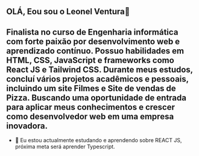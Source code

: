 ## OLÁ, Eou sou o Leonel Ventura👋
  ## Finalista no curso de Engenharia informática com forte paixão por desenvolvimento web e aprendizado contínuo. Possuo habilidades em HTML, CSS, JavaScript e frameworks como React JS e Tailwind CSS. Durante meus estudos, concluí vários projetos acadêmicos e pessoais, incluindo um site Filmes e Site de vendas de Pizza. Buscando uma oportunidade de entrada para aplicar meus conhecimentos e crescer como desenvolvedor web em uma empresa inovadora.

  
- 🌱 Eu estou actualmente estudando e aprendendo sobre REACT JS, próxima meta será aprender Typescript.
  

